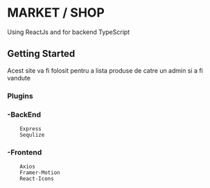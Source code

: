 # MARKET / SHOP

Using ReactJs and for backend TypeScript

## Getting Started

Acest site va fi folosit pentru a lista produse de catre un admin si a fi vandute

### Plugins

### -BackEnd

```
    Express
    Sequlize
```

### -Frontend

```
    Axios
    Framer-Motion
    React-Icons
```
